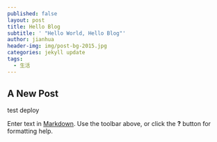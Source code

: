 ```yaml
---
published: false
layout: post
title: Hello Blog
subtitle: ' "Hello World, Hello Blog"'
author: jianhua
header-img: img/post-bg-2015.jpg
categories: jekyll update
tags:
  - 生活
---
```

## A New Post
test deploy

Enter text in [Markdown](http://daringfireball.net/projects/markdown/). Use the toolbar above, or click the **?** button for formatting help.
